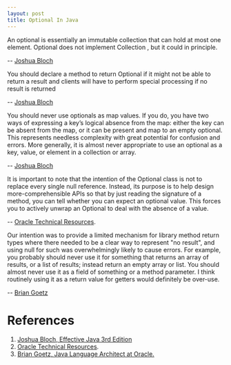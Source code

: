 ```yaml
---
layout: post
title: Optional In Java 
---
```



>
An optional is essentially an immutable collection that can hold at most one element. Optional<T> does not implement Collection<T> , but it could in principle.
>
-- [Joshua Bloch](https://www.amazon.com/Effective-Java-Joshua-Bloch/dp/0134685997)

>
You should declare a method to return Optional<T> if it might not be able to return a result and clients will have to perform special processing if no result is returned
>
-- [Joshua Bloch](https://www.amazon.com/Effective-Java-Joshua-Bloch/dp/0134685997)

>
You should never use optionals as map values. If you do, you have two ways of expressing a key’s logical absence from the map: either the key can be absent from the map, or it can be present and map to an empty optional. This represents needless complexity with great potential for confusion and errors. More generally, it is almost never appropriate to use an optional as a key, value, or element in a collection or array.
>
-- [Joshua Bloch](https://www.amazon.com/Effective-Java-Joshua-Bloch/dp/0134685997)

>
It is important to note that the intention of the Optional class is not to replace every single null reference. Instead, its purpose is to help design more-comprehensible APIs so that by just reading the signature of a method, you can tell whether you can expect an optional value. This forces you to actively unwrap an Optional to deal with the absence of a value.
>
-- [Oracle Technical Resources](https://www.oracle.com/technical-resources/articles/java/java8-optional.html).

> 
Our intention was to provide a limited mechanism for library method return types where there needed to be a clear way to represent "no result", and using null for such was overwhelmingly likely to cause errors.
For example, you probably should never use it for something that returns an array of results, or a list of results; instead return an empty array or list. You should almost never use it as a field of something or a method parameter. 
I think routinely using it as a return value for getters would definitely be over-use.
>
-- [Brian Goetz](https://stackoverflow.com/a/26328555)

# References
1. [Joshua Bloch, Effective Java 3rd Edition](https://www.amazon.com/Effective-Java-Joshua-Bloch/dp/0134685997)
2. [Oracle Technical Resources](https://www.oracle.com/technical-resources/articles/java/java8-optional.html).
3. [Brian Goetz, Java Language Architect at Oracle.](https://stackoverflow.com/a/26328555)
